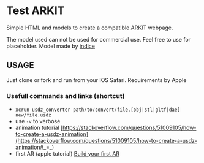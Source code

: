 # Test ARKIT

Simple HTML and models to create a compatible ARKIT webpage.

The model used can not be used for commercial use. Feel free to use for placeholder. 
Model made by [indice](https://indice.in)

## USAGE

Just clone or fork and run from your IOS Safari.
Requirements by Apple

### Usefull commands and links (shortcut)

- `xcrun usdz_converter path/to/convert/file.[obj|stl|gltf|dae] new/file.usdz`
- use `-v` to verbose
- animation tutorial [https://stackoverflow.com/questions/51009105/how-to-create-a-usdz-animation](https://stackoverflow.com/questions/51009105/how-to-create-a-usdz-animation#_=_)
- first AR (apple tutorial) [Build your first AR](https://developer.apple.com/documentation/arkit/building_your_first_ar_experience)
